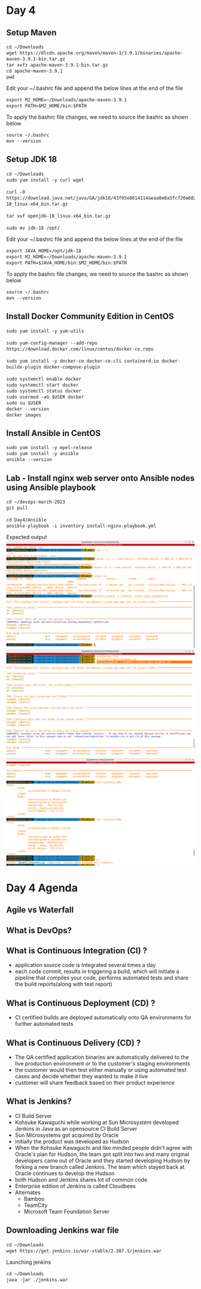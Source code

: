 # Day 4

## Setup Maven
```
cd ~/Downloads
wget https://dlcdn.apache.org/maven/maven-3/3.9.1/binaries/apache-maven-3.9.1-bin.tar.gz
tar xvfz apache-maven-3.9.1-bin.tar.gz
cd apache-maven-3.9.1
pwd
```

Edit your ~/.bashrc file and append the below lines at the end of the file
```
export M2_HOME=~/Downloads/apache-maven-3.9.1
export PATH=$M2_HOME/bin:$PATH
```

To apply the bashrc file changes, we need to source the bashrc as shown below
```
source ~/.bashrc
mvn --version
```

## Setup JDK 18
```
cd ~/Downloads
sudo yum install -y curl wget

curl -O https://download.java.net/java/GA/jdk18/43f95e8614114aeaa8e8a5fcf20a682d/36/GPL/openjdk-18_linux-x64_bin.tar.gz

tar xvf openjdk-18_linux-x64_bin.tar.gz

sudo mv jdk-18 /opt/
```

Edit your ~/.bashrc file and append the below lines at the end of the file
```
export JAVA_HOME=/opt/jdk-18
export M2_HOME=~/Downloads/apache-maven-3.9.1
export PATH=$JAVA_HOME/bin:$M2_HOME/bin:$PATH
```

To apply the bashrc file changes, we need to source the bashrc as shown below
```
source ~/.bashrc
mvn --version
```

## Install Docker Community Edition in CentOS
```
sudo yum install -y yum-utils

sudo yum-config-manager --add-repo https://download.docker.com/linux/centos/docker-ce.repo

sudo yum install -y docker-ce docker-ce-cli containerd.io docker-buildx-plugin docker-compose-plugin

sudo systemctl enable docker
sudo systemctl start docker
sudo systemctl status docker
sudo usermod -aG $USER docker
sudo su $USER
docker --version
docker images
```

## Install Ansible in CentOS
```
sudo yum install -y epel-release
sudo yum install -y ansible
ansible --version
```

## Lab - Install nginx web server onto Ansible nodes using Ansible playbook
```
cd ~/devops-march-2023
git pull

cd Day4/Ansible
ansible-playbook -i inventory install-nginx-playbook.yml
```

Expected output
![Install nginx playbook](ansible-nginx-playbook-1.png)
![Install nginx playbook](ansible-nginx-playbook-2.png)
![Install nginx playbook](ansible-nginx-playbook-3.png)

# Day 4 Agenda

## Agile vs Waterfall

## What is DevOps?

## What is Continuous Integration (CI) ?
- application source code is Integrated several times a day
- each code commit, results in triggering a build, which will initiate a pipeline that compiles your code, performs automated tests and share the build reports(along with test report)

## What is Continuous Deployment (CD) ?
- CI certified builds are deployed automatically onto QA environments for further automated tests

## What is Continuous Delivery (CD) ?
- The QA certified application binaries are automatically delivered to the live production environment or to the customer's staging environments
- the customer would then test either manually or using automated test cases and decide whether they wanted to make it live
- customer will share feedback based on their product experience

## What is Jenkins?
- CI Build Server
- Kohsuke Kawaguchi while working at Sun Microsystem developed Jenkins in Java as an opensource CI Build Server
- Sun Microsystems got acquired by Oracle
- initially the product was developed as Hudson
- When the Kohsuke Kawaguchi and like minded people didn't agree with Oracle's plan for Hudson, the team got split into two and many original developers came out of Oracle and they started developing Hudson by forking a new branch called Jenkins. The team which stayed back at Oracle continues to develop the Hudson
- both Hudson and Jenkins shares lot of common code
- Enterprise edition of Jenkins is called Cloudbees
- Alternates
  - Bamboo
  - TeamCity
  - Microsoft Team Foundation Server


## Downloading Jenkins war file
```
cd ~/Downloads
wget https://get.jenkins.io/war-stable/2.387.1/jenkins.war
```

Launching jenkins
```
cd ~/Downloads
java -jar ./jenkins.war
```
